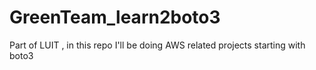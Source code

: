 # GreenTeam_learn2boto3
Part of LUIT , in this repo I'll be doing AWS related projects starting with boto3
